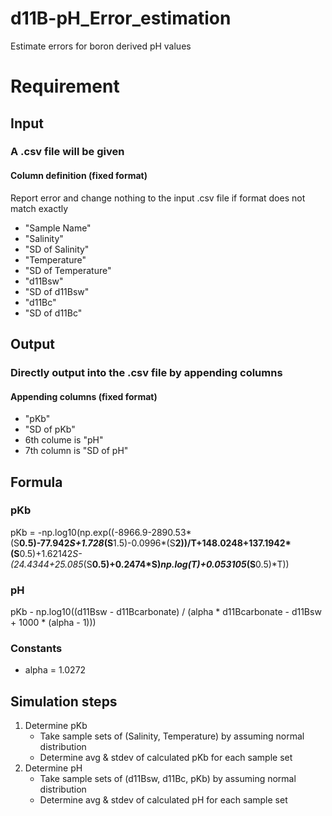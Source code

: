 # d11B-pH_Error_estimation
Estimate errors for boron derived pH values

# Requirement
## Input
### A .csv file will be given
#### Column definition (fixed format)
Report error and change nothing to the input .csv file if format does not match exactly 
* "Sample Name"
* "Salinity"
* "SD of Salinity"
* "Temperature"
* "SD of Temperature"
* "d11Bsw"
* "SD of d11Bsw"
* "d11Bc"
* "SD of d11Bc"
## Output
### Directly output into the .csv file by appending columns
#### Appending columns (fixed format)
* "pKb"
* "SD of pKb"
* 6th colume is "pH"
* 7th column is "SD of pH"
## Formula
### pKb
pKb = -np.log10(np.exp((-8966.9-2890.53*(S**0.5)-77.942*S+1.728*(S**1.5)-0.0996*(S**2))/T+148.0248+137.1942*(S**0.5)+1.62142*S-(24.4344+25.085*(S**0.5)+0.2474*S)*np.log(T)+0.053105*(S**0.5)*T))
### pH
pKb - np.log10((d11Bsw - d11Bcarbonate) / (alpha * d11Bcarbonate - d11Bsw + 1000 * (alpha - 1)))
### Constants
* alpha = 1.0272
## Simulation steps
1. Determine pKb
   - Take sample sets of (Salinity, Temperature) by assuming normal distribution
   - Determine avg & stdev of calculated pKb for each sample set 
2. Determine pH
   - Take sample sets of (d11Bsw, d11Bc, pKb) by assuming normal distribution
   - Determine avg & stdev of calculated pH for each sample set 